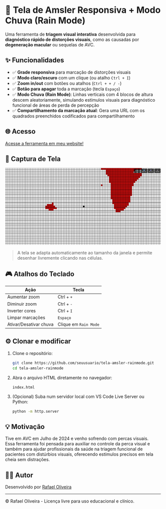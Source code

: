 # 🧠 Tela de Amsler Responsiva + Modo Chuva (Rain Mode)

Uma ferramenta de **triagem visual interativa** desenvolvida para **diagnóstico rápido de distorções visuais**, como as causadas por **degeneração macular** ou sequelas de AVC.

## ✨ Funcionalidades

- ✅ **Grade responsiva** para marcação de distorções visuais  
- ✅ **Modo claro/escuro** com um clique (ou atalho `Ctrl + I`)  
- ✅ **Zoom in/out** com botões ou atalhos (`Ctrl + + / -`)  
- ✅ **Botão para apagar** toda a marcação (tecla `Espaço`)  
- ✅ **Modo Chuva (Rain Mode)**: Linhas verticais com 4 blocos de altura descem aleatoriamente, simulando estímulos visuais para diagnóstico funcional de áreas de perda de percepção  
- ✅ **Compartilhamento da marcação atual**: Gera uma URL com os quadrados preenchidos codificados para compartilhamento

## 🌐 Acesso

[Acesse a ferramenta em meu website!](https://rafaeloliveiradesign.com/tela-amsler/)

## 📸 Captura de Tela

![Tela de Amsler com Modo Chuva](./screenshot.png)

> A tela se adapta automaticamente ao tamanho da janela e permite desenhar livremente clicando nas células.

## 🎮 Atalhos do Teclado

| Ação                    | Tecla                     |
|-------------------------|---------------------------|
| Aumentar zoom           | Ctrl + `+`                |
| Diminuir zoom           | Ctrl + `-`                |
| Inverter cores          | Ctrl + `I`                |
| Limpar marcações        | `Espaço`                  |
| Ativar/Desativar chuva  | Clique em `Rain Mode`     |

## ⚙️ Clonar e modificar

1. Clone o repositório:
   ```bash
   git clone https://github.com/seuusuario/tela-amsler-rainmode.git
   cd tela-amsler-rainmode
   ```

2. Abra o arquivo HTML diretamente no navegador:
   ```
   index.html
   ```

3. (Opcional) Suba num servidor local com VS Code Live Server ou Python:
   ```bash
   python -m http.server
   ```

## 💡 Motivação

Tive em AVC em Julho de 2024 e venho sofrendo com percas visuais.  
Essa ferramenta foi pensada para auxiliar no controle da perca visual e também para ajudar profissionais da saúde na triagem funcional de pacientes com distúrbios visuais, oferecendo estímulos precisos em tela cheia sem distrações.

## 🧑‍💻 Autor

Desenvolvido por [Rafael Oliveira](https://rafaeloliveiradesign.com)

---

© Rafael Oliveira - Licença livre para uso educacional e clínico.  
